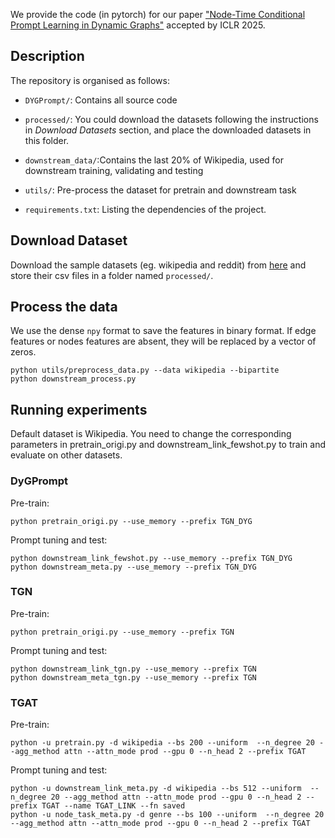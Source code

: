 We provide the code (in pytorch) for our paper ["Node-Time Conditional Prompt Learning in Dynamic Graphs"](https://openreview.net/forum?id=kVlfYvIqaK) accepted by ICLR 2025.

## Description

The repository is organised as follows:

*   `DYGPrompt/`: Contains all source code

*   `processed/`: You could download the datasets following the instructions in *Download Datasets* section, and place the downloaded datasets in this folder.

*   `downstream_data/`:Contains the last 20% of  Wikipedia, used for downstream training, validating and testing

*   `utils/`: Pre-process the dataset for pretrain and downstream task

*   `requirements.txt`: Listing the dependencies of the project.

## Download Dataset

Download the sample datasets (eg. wikipedia and reddit) from
[here](http://snap.stanford.edu/jodie/) and store their csv files in a folder named
`processed/`.

## Process the data

We use the dense `npy` format to save the features in binary format. If edge features or nodes
features are absent, they will be replaced by a vector of zeros.

```{bash}
python utils/preprocess_data.py --data wikipedia --bipartite
python downstream_process.py
```

## Running experiments

Default dataset is Wikipedia. You need to change the corresponding parameters in pretrain\_origi.py and  downstream\_link\_fewshot.py to train and evaluate on other datasets.

### DyGPrompt

Pre-train:

```{bash}
python pretrain_origi.py --use_memory --prefix TGN_DYG
```

Prompt tuning and test:

```{bash}
python downstream_link_fewshot.py --use_memory --prefix TGN_DYG
python downstream_meta.py --use_memory --prefix TGN_DYG
```

### TGN

Pre-train:

```{bash}
python pretrain_origi.py --use_memory --prefix TGN
```

Prompt tuning and test:

```{bash}
python downstream_link_tgn.py --use_memory --prefix TGN
python downstream_meta_tgn.py --use_memory --prefix TGN
```

### TGAT

Pre-train:

```{bash}
python -u pretrain.py -d wikipedia --bs 200 --uniform  --n_degree 20 --agg_method attn --attn_mode prod --gpu 0 --n_head 2 --prefix TGAT
```

Prompt tuning and test:

```{bash}
python -u downstream_link_meta.py -d wikipedia --bs 512 --uniform  --n_degree 20 --agg_method attn --attn_mode prod --gpu 0 --n_head 2 --prefix TGAT --name TGAT_LINK --fn saved
python -u node_task_meta.py -d genre --bs 100 --uniform  --n_degree 20 --agg_method attn --attn_mode prod --gpu 0 --n_head 2 --prefix TGAT
```

































